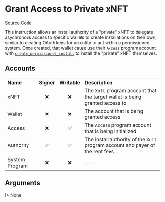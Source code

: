 # Grant Access to Private xNFT

[Source Code](https://github.com/coral-xyz/xnft/blob/master/programs/xnft/src/instructions/grant_access.rs)

This instruction allows an install authority of a "private" xNFT to delegate asychronous access to specific wallets to create installations on their own, similar to creating OAuth keys for an entity to act within a permissioned system. Once created, that wallet cause use their `Access` program account with [`create_permissioned_install`](/instructions/create-a-permissioned-install.md) to install the "private" xNFT themselves.

## Accounts

| Name           | Signer | Writable | Description                                                                    |
| :------------- | :----: | :------: | :----------------------------------------------------------------------------- |
| xNFT           |   ❌   |    ❌    | The `Xnft` program account that the target wallet is being granted access to   |
| Wallet         |   ❌   |    ❌    | The account that is being granted access                                       |
| Access         |   ❌   |    ✅    | The `Access` program account that is being initialized                         |
| Authority      |   ✅   |    ✅    | The install authority of the `Xnft` program account and payer of the rent fees |
| System Program |   ❌   |    ❌    | ---                                                                            |

## Arguments

!> None
